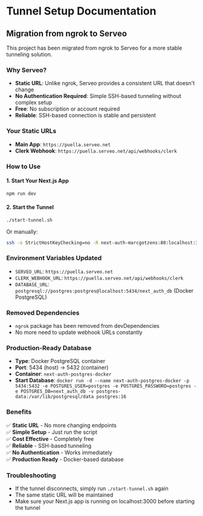 # Tunnel Setup Documentation

## Migration from ngrok to Serveo

This project has been migrated from ngrok to Serveo for a more stable tunneling solution.

### Why Serveo?
- **Static URL**: Unlike ngrok, Serveo provides a consistent URL that doesn't change
- **No Authentication Required**: Simple SSH-based tunneling without complex setup
- **Free**: No subscription or account required
- **Reliable**: SSH-based connection is stable and persistent

### Your Static URLs
- **Main App**: `https://puella.serveo.net`
- **Clerk Webhook**: `https://puella.serveo.net/api/webhooks/clerk`

### How to Use

#### 1. Start Your Next.js App
```bash
npm run dev
```

#### 2. Start the Tunnel
```bash
./start-tunnel.sh
```

Or manually:
```bash
ssh -o StrictHostKeyChecking=no -R next-auth-marcgotzens:80:localhost:3000 serveo.net
```

### Environment Variables Updated
- `SERVEO_URL`: `https://puella.serveo.net`
- `CLERK_WEBHOOK_URL`: `https://puella.serveo.net/api/webhooks/clerk`
- `DATABASE_URL`: `postgresql://postgres:postgres@localhost:5434/next_auth_db` (Docker PostgreSQL)

### Removed Dependencies
- `ngrok` package has been removed from devDependencies
- No more need to update webhook URLs constantly

### Production-Ready Database
- **Type**: Docker PostgreSQL container
- **Port**: 5434 (host) → 5432 (container)
- **Container**: `next-auth-postgres-docker`
- **Start Database**: `docker run -d --name next-auth-postgres-docker -p 5434:5432 -e POSTGRES_USER=postgres -e POSTGRES_PASSWORD=postgres -e POSTGRES_DB=next_auth_db -v postgres-data:/var/lib/postgresql/data postgres:16`

### Benefits
✅ **Static URL** - No more changing endpoints  
✅ **Simple Setup** - Just run the script  
✅ **Cost Effective** - Completely free  
✅ **Reliable** - SSH-based tunneling  
✅ **No Authentication** - Works immediately  
✅ **Production Ready** - Docker-based database  

### Troubleshooting
- If the tunnel disconnects, simply run `./start-tunnel.sh` again
- The same static URL will be maintained
- Make sure your Next.js app is running on localhost:3000 before starting the tunnel
